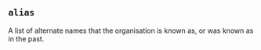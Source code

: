 ## `alias`


A list of alternate names that the organisation is known as, or was known as in the past.
